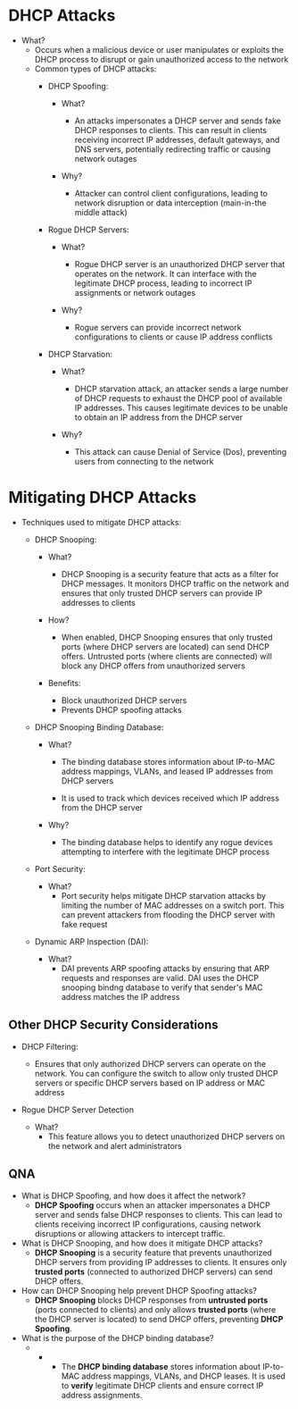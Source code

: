 # DHCP Attacks
- What?
	- Occurs when a malicious device or user manipulates or exploits the DHCP process to disrupt or gain unauthorized access to the network
	- Common types of DHCP attacks:
		- DHCP Spoofing:
			- What?
				- An attacks impersonates a DHCP server and sends fake DHCP responses to clients. This can result in clients receiving incorrect IP addresses, default gateways, and DNS servers, potentially redirecting traffic or causing network outages
				
			- Why?
				- Attacker can control client configurations, leading to network disruption or data interception (main-in-the middle attack)
				
		- Rogue DHCP Servers:
			- What?
				- Rogue DHCP server is an unauthorized DHCP server that operates on the network. It can interface with the legitimate DHCP process, leading to incorrect IP assignments or network outages
				
			- Why?
				- Rogue servers can provide incorrect network configurations to clients or cause IP address conflicts
				
		- DHCP Starvation:
			- What?
				- DHCP starvation attack, an attacker sends a large number of DHCP requests to exhaust the DHCP pool of available IP addresses. This causes legitimate devices to be unable to obtain an IP address from the DHCP server
				
			- Why?
				- This attack can cause Denial of Service (Dos), preventing users from connecting to the network

# Mitigating DHCP Attacks
- Techniques used to mitigate DHCP attacks:
	- DHCP Snooping:
		- What?
			- DHCP Snooping is a security feature that acts as a filter for DHCP messages. It monitors DHCP traffic on the network and ensures that only trusted DHCP servers can provide IP addresses to clients
			
		- How?
			- When enabled, DHCP Snooping ensures that only trusted ports (where DHCP servers are located) can send DHCP offers. Untrusted ports (where clients are connected) will block any DHCP offers from unauthorized servers
			
		- Benefits:
			- Block unauthorized DHCP servers
			- Prevents DHCP spoofing attacks
			
	- DHCP Snooping Binding Database:
		- What?
			- The binding database stores information about IP-to-MAC address mappings, VLANs, and leased IP addresses from DHCP servers
			
			- It is used to track which devices received which IP address from the DHCP server
			
		- Why?
			- The binding database helps to identify any rogue devices attempting to interfere with the legitimate DHCP process
			
	- Port Security:
		- What?
			- Port security helps mitigate DHCP starvation attacks by limiting the number of MAC addresses on a switch port. This can prevent attackers from flooding the DHCP server with fake request
			
	- Dynamic ARP Inspection (DAI):
		- What?
			- DAI prevents ARP spoofing attacks by ensuring that ARP requests and responses are valid. DAI uses the DHCP snooping bindng database to verify that sender's MAC address matches the IP address

## Other DHCP Security Considerations
- DHCP Filtering:
	- Ensures that only authorized DHCP servers can operate on the network. You can configure the switch to allow only trusted DHCP servers or specific DHCP servers based on IP address or MAC address
	
- Rogue DHCP Server Detection
	- What?
		- This feature allows you to detect unauthorized DHCP servers on the network and alert administrators

## QNA
- What is DHCP Spoofing, and how does it affect the network?
	-  **DHCP Spoofing** occurs when an attacker impersonates a DHCP server and sends false DHCP responses to clients. This can lead to clients receiving incorrect IP configurations, causing network disruptions or allowing attackers to intercept traffic.
- What is DHCP Snooping, and how does it mitigate DHCP attacks?
	-  **DHCP Snooping** is a security feature that prevents unauthorized DHCP servers from providing IP addresses to clients. It ensures only **trusted ports** (connected to authorized DHCP servers) can send DHCP offers.
- How can DHCP Snooping help prevent DHCP Spoofing attacks?
	- **DHCP Snooping** blocks DHCP responses from **untrusted ports** (ports connected to clients) and only allows **trusted ports** (where the DHCP server is located) to send DHCP offers, preventing **DHCP Spoofing**.
- What is the purpose of the DHCP binding database?
	- - - The **DHCP binding database** stores information about IP-to-MAC address mappings, VLANs, and DHCP leases. It is used to **verify** legitimate DHCP clients and ensure correct IP address assignments.